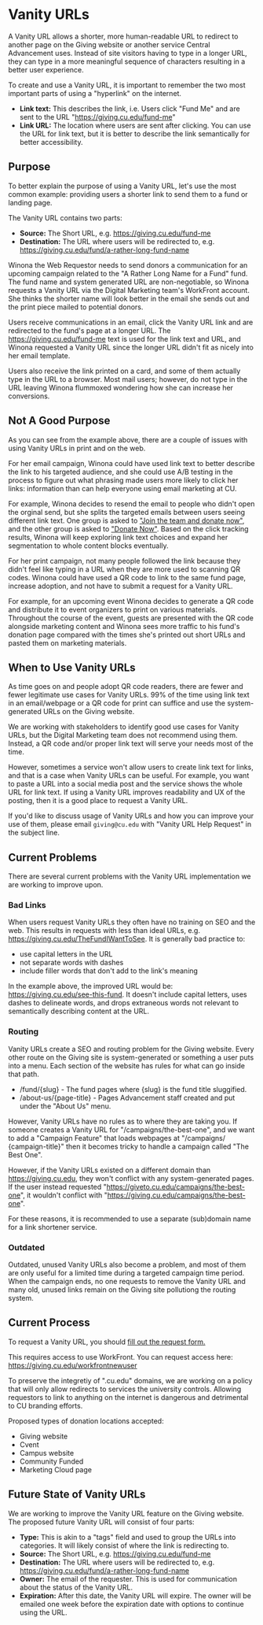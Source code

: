 # Vanity URLs

A Vanity URL allows a shorter, more human-readable URL to redirect to another page on the Giving website or another
service Central Advancement uses. Instead of site visitors having to type in a longer URL, they can type in a more
meaningful sequence of characters resulting in a better user experience.

To create and use a Vanity URL, it is important to remember the two most important parts of using a "hyperlink" on the
internet.

- **Link text:** This describes the link, i.e. Users click "Fund Me" and are sent to the
  URL "https://giving.cu.edu/fund-me"
- **Link URL:** The location where users are sent after clicking. You can use the URL for link text, but it is better to
  describe the link semantically for better accessibility.

## Purpose

To better explain the purpose of using a Vanity URL, let's use the most common example: providing users a shorter link
to send them to a fund or landing page.

The Vanity URL contains two parts:

- **Source:** The Short URL, e.g. https://giving.cu.edu/fund-me
- **Destination:** The URL where users will be redirected to, e.g. https://giving.cu.edu/fund/a-rather-long-fund-name

Winona the Web Requestor needs to send donors a communication for an upcoming campaign related to the "A Rather
Long Name for a Fund" fund. The fund name and system generated URL are non-negotiable, so Winona requests a Vanity URL
via the Digital Marketing team's WorkFront account. She thinks the shorter name will look better in the email she sends
out and the print piece mailed to potential donors.

Users receive communications in an email, click the Vanity URL link and are redirected to the fund's page at a longer
URL. The https://giving.cu.edu/fund-me text is used for the link text and URL, and Winona requested a Vanity URL since
the longer URL didn't fit as nicely into her email template.

Users also receive the link printed on a card, and some of them actually type in the URL to a browser. Most mail users;
however, do not type in the URL leaving Winona flummoxed wondering how she can increase her conversions.

## Not A Good Purpose

As you can see from the example above, there are a couple of issues with using Vanity URLs in print and on the web.

For her email campaign, Winona could have used link text to better describe the link to his targeted audience, and she
could use A/B testing in the process to figure out what phrasing made users more likely to click her links:
information than can help everyone using email marketing at CU.

For example, Winona decides to resend the email to people who didn't open the orginal send, but she splits the targeted
emails between users seeing different link text. One group is asked
to ["Join the team and donate now"](https://giving.cu.edu), and the other group is asked
to ["Donate Now"](https://giving.cu.edu). Based on the click tracking results, Winona will keep exploring link text
choices and expand her segmentation to whole content blocks eventually.

For her print campaign, not many people followed the link because they didn't feel like typing in a URL when they are
more used to scanning QR codes. Winona could have used a QR code to link to the same fund page, increase adoption, and
not have to submit a request for a Vanity URL.

For example, for an upcoming event Winona decides to generate a QR code and distribute it to event organizers to print
on various materials. Throughout the course of the event, guests are presented with the QR code alongside marketing
content and Winona sees more traffic to his fund's donation page compared with the times she's printed out short URLs
and pasted them on marketing materials.

## When to Use Vanity URLs

As time goes on and people adopt QR code readers, there are fewer and fewer legitimate use cases for Vanity URLs. 99% of
the time using link text in an email/webpage or a QR code for print can suffice and use the system-generated URLs on the
Giving website.

We are working with stakeholders to identify good use cases for Vanity URLs, but the Digital Marketing team does not
recommend using them. Instead, a QR code and/or proper link text will serve your needs most of the time.

However, sometimes a service won't allow users to create link text for links, and that is a case when Vanity URLs can be
useful. For example, you want to paste a URL into a social media post and the service shows the whole URL for link text.
If using a Vanity URL improves readability and UX of the posting, then it is a good place to request a Vanity URL.

If you'd like to discuss usage of Vanity URLs and how you can improve your use of them, please email `giving@cu.edu`
with "Vanity URL Help Request" in the subject line.

## Current Problems

There are several current problems with the Vanity URL implementation we are working to improve upon.

### Bad Links

When users request Vanity URLs they often have no training on SEO and the web. This results in requests with less than
ideal URLs, e.g. https://giving.cu.edu/TheFundIWantToSee. It is generally bad practice to:

- use capital letters in the URL
- not separate words with dashes
- include filler words that don't add to the link's meaning

In the example above, the improved URL would be: https://giving.cu.edu/see-this-fund. It doesn't include capital
letters, uses dashes to delineate words, and drops extraneous words not relevant to semantically describing content at
the URL.

### Routing

Vanity URLs create a SEO and routing problem for the Giving website. Every other route on the Giving site is
system-generated or something a user puts into a menu. Each section of the website has rules for what can go inside that
path.

- /fund/{slug} - The fund pages where {slug} is the fund title sluggified.
- /about-us/{page-title} - Pages Advancement staff created and put under the "About Us" menu.

However, Vanity URLs have no rules as to where they are taking you. If someone creates a Vanity URL for
"/campaigns/the-best-one", and we want to add a "Campaign Feature" that loads webpages at "/campaigns/ {campaign-title}"
then it becomes tricky to handle a campaign called "The Best One".

However, if the Vanity URLs existed on a different domain than https://giving.cu.edu, they won't conflict with any
system-generated pages. If the user instead requested "https://giveto.cu.edu/campaigns/the-best-one", it wouldn't
conflict with "https://giving.cu.edu/campaigns/the-best-one".

For these reasons, it is recommended to use a separate (sub)domain name for a link shortener service.

### Outdated

Outdated, unused Vanity URLs also become a problem, and most of them are only useful for a limited time during a
targeted campaign time period. When the campaign ends, no one requests to remove the Vanity URL and many old, unused
links remain on the Giving site pollutiong the routing system.

## Current Process

To request a Vanity URL, you
should [fill out the request form.](https://universityofcolorado.my.workfront.com/requests?activeTab=tab-new-helpRequest&projectID=5e78b9c9013651dd0db330e625ca787c&path=5e78be160139141988101a91b47abd33,5e7985890198d19da824828650710e5c)

This requires access to use WorkFront. You can request access here: https://giving.cu.edu/workfrontnewuser

To preserve the integretiy of ".cu.edu" domains, we are working on a policy that will only allow redirects to services
the university controls. Allowing requestors to link to anything on the internet is dangerous and detrimental to CU
branding efforts.

Proposed types of donation locations accepted:

- Giving website
- Cvent
- Campus website
- Community Funded
- Marketing Cloud page

## Future State of Vanity URLs

We are working to improve the Vanity URL feature on the Giving website. The proposed future Vanity URL will consist of
four parts:

- **Type:** This is akin to a "tags" field and used to group the URLs into categories. It will likely consist of where
  the link is redirecting to.
- **Source:** The Short URL, e.g. https://giving.cu.edu/fund-me
- **Destination:** The URL where users will be redirected to, e.g. https://giving.cu.edu/fund/a-rather-long-fund-name
- **Owner:** The email of the requester. This is used for communication about the status of the Vanity URL.
- **Expiration:** After this date, the Vanity URL will expire. The owner will be emailed one week before the expiration
  date with options to continue using the URL.
